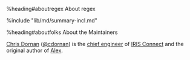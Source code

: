 %heading#aboutregex About regex

%include "lib/md/summary-incl.md"


%heading#aboutfolks About the Maintainers

[Chris Dornan](mailto:chris@chrisdornan.com) ([&#64;cdornan](https://twitter.com/CDornan))
is the [chief engineer](https://github.com/iconnect) of [IRIS Connect](http://www.irisconnect.co.uk/) and the
original author of [Alex](http://hackage.haskell.org/package/alex).
